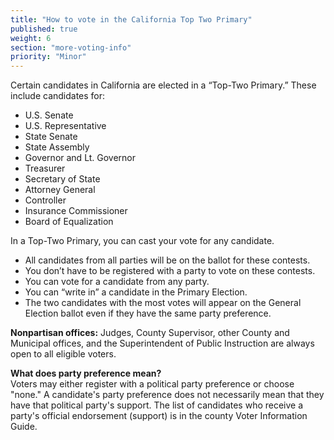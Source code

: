 ```yaml
---
title: "How to vote in the California Top Two Primary"
published: true
weight: 6
section: "more-voting-info"
priority: "Minor"
---
```


Certain candidates in California are elected in a “Top-Two Primary.” These include candidates for:  
- U.S. Senate  
- U.S. Representative  
- State Senate  
- State Assembly  
- Governor and Lt. Governor  
- Treasurer  
- Secretary of State  
- Attorney General  
- Controller  
- Insurance Commissioner  
- Board of Equalization  

In a Top-Two Primary, you can cast your vote for any candidate.  
- All candidates from all parties will be on the ballot for these contests.  
- You don’t have to be registered with a party to vote on these contests.  
- You can vote for a candidate from any party.  
- You can “write in” a candidate in the Primary Election.  
- The two candidates with the most votes will appear on the General Election ballot even if they have the same party preference.  

**Nonpartisan offices:** Judges, County Supervisor, other County and Municipal offices, and the Superintendent of Public Instruction are always open to all eligible voters.  

**What does party preference mean?**  
Voters may either register with a political party preference or choose "none."
A candidate's party preference does not necessarily mean that they have that political party's support. The list of candidates who receive a party's official endorsement (support) is in the county Voter Information Guide.  
